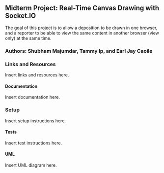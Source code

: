 ## Midterm Project: Real-Time Canvas Drawing with Socket.IO

The goal of this project is to allow a deposition to be drawn in one browser, and a reporter to be able to view the same content in another browser (view only) at the same time.

### Authors: Shubham Majumdar, Tammy Ip, and Earl Jay Caoile

### Links and Resources

Insert links and resources here.

#### Documentation

Insert documentation here.

### Setup

Insert setup instructions here.

#### Tests

Insert test instructions here.

#### UML

Insert UML diagram here.
